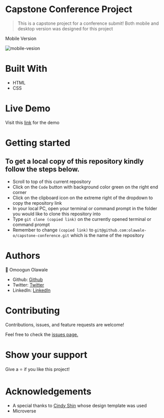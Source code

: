 # Capstone Conference Project

>  This is a capstone project for a conference submit!
 Both mobile and desktop version was designed for this project

Mobile Version

![mobile-vesion](https://github.com/olawale-o/portfolio-mobile-version/blob/main/assets/mobile-screenshot.png?raw=true")

# Built With
- HTML
- CSS

# Live Demo
Visit this [link](https://olawale-o.github.io/capstone-conference/) for the demo

# Getting started

## To get a local copy of this repository kindly follow the steps below.
- Scroll to top of this current repository
- Click on the `Code` button with background color green on the right end corner
- Click on the clipboard icon on the extreme right of the dropdown to copy the repository link
- In your local PC, open your terminal or command prompt in the folder you would like to clone this repository into
- Type `git clone (copied link)` on the currently opened terminal or command prompt
- Remember to change `(copied link)` to `git@github.com:olawale-o/capstone-conference.git` which is the name of the repository

# Authors

:bust_in_silhouette: Omoogun Olawale

- Github: [Github](https://github.com/olawale-o)
- Twitter: [Twitter](https://twitter.com/ibreaktherules)
- LinkedIn: [LinkedIn](https://www.linkedin.com/in/olawale-omoogun-330a051b1/)

# Contributing
Contributions, issues, and feature requests are welcome!

Feel free to check the [issues page.](https://github.com/olawale-o/capstone-conference/issues)

# Show your support
Give a :star: if you like this project!

# Acknowledgements

- A special thanks to [Cindy Shin](https://www.behance.net/adagio07) whose design template was used
- Microverse
